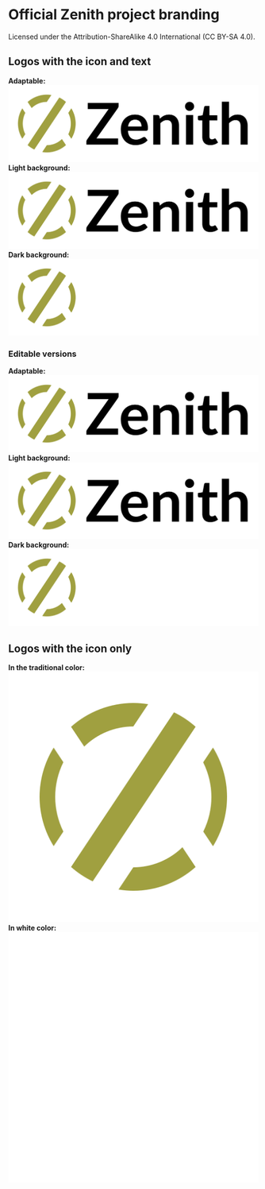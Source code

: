 # Official Zenith project branding

Licensed under the Attribution-ShareAlike 4.0 International (CC BY-SA 4.0).

## Logos with the icon and text
**Adaptable:**
![](logos/Zenith-text-dynamic.svg)
**Light background:**
![](logos/Zenith-text.svg)
**Dark background:**
![](logos/Zenith-text-white.svg)

### Editable versions
**Adaptable:**
![](logos/Zenith-text-edit-dynamic.svg)
**Light background:**
![](logos/Zenith-text-edit.svg)
**Dark background:**
![](logos/Zenith-text-white-edit.svg)

## Logos with the icon only
**In the traditional color:**
![](logos/Zenith.svg)
**In white color:**
![](logos/Zenith-white.svg)